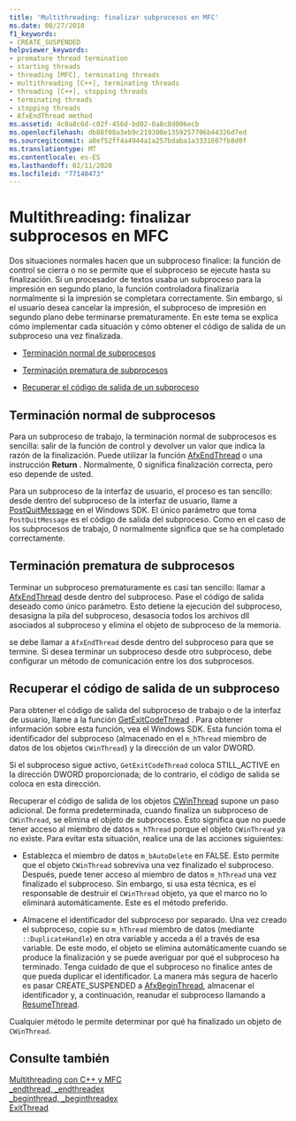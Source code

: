 ```yaml
---
title: 'Multithreading: finalizar subprocesos en MFC'
ms.date: 08/27/2018
f1_keywords:
- CREATE_SUSPENDED
helpviewer_keywords:
- premature thread termination
- starting threads
- threading [MFC], terminating threads
- multithreading [C++], terminating threads
- threading [C++], stopping threads
- terminating threads
- stopping threads
- AfxEndThread method
ms.assetid: 4c0a8c6d-c02f-456d-bd02-0a8c8d006ecb
ms.openlocfilehash: db88f08a3eb9c219300e1359257706b44326d7ed
ms.sourcegitcommit: a8ef52ff4a4944a1a257bdaba1a3331607fb8d0f
ms.translationtype: MT
ms.contentlocale: es-ES
ms.lasthandoff: 02/11/2020
ms.locfileid: "77140473"
---
```

# <a name="multithreading-terminating-threads-in-mfc"></a>Multithreading: finalizar subprocesos en MFC

Dos situaciones normales hacen que un subproceso finalice: la función de control se cierra o no se permite que el subproceso se ejecute hasta su finalización. Si un procesador de textos usaba un subproceso para la impresión en segundo plano, la función controladora finalizaría normalmente si la impresión se completara correctamente. Sin embargo, si el usuario desea cancelar la impresión, el subproceso de impresión en segundo plano debe terminarse prematuramente. En este tema se explica cómo implementar cada situación y cómo obtener el código de salida de un subproceso una vez finalizada.

- [Terminación normal de subprocesos](#_core_normal_thread_termination)

- [Terminación prematura de subprocesos](#_core_premature_thread_termination)

- [Recuperar el código de salida de un subproceso](#_core_retrieving_the_exit_code_of_a_thread)

## <a name="_core_normal_thread_termination"></a>Terminación normal de subprocesos

Para un subproceso de trabajo, la terminación normal de subprocesos es sencilla: salir de la función de control y devolver un valor que indica la razón de la finalización. Puede utilizar la función [AfxEndThread](../mfc/reference/application-information-and-management.md#afxendthread) o una instrucción **Return** . Normalmente, 0 significa finalización correcta, pero eso depende de usted.

Para un subproceso de la interfaz de usuario, el proceso es tan sencillo: desde dentro del subproceso de la interfaz de usuario, llame a [PostQuitMessage](/windows/win32/api/winuser/nf-winuser-postquitmessage) en el Windows SDK. El único parámetro que toma `PostQuitMessage` es el código de salida del subproceso. Como en el caso de los subprocesos de trabajo, 0 normalmente significa que se ha completado correctamente.

## <a name="_core_premature_thread_termination"></a>Terminación prematura de subprocesos

Terminar un subproceso prematuramente es casi tan sencillo: llamar a [AfxEndThread](../mfc/reference/application-information-and-management.md#afxendthread) desde dentro del subproceso. Pase el código de salida deseado como único parámetro. Esto detiene la ejecución del subproceso, desasigna la pila del subproceso, desasocia todos los archivos dll asociados al subproceso y elimina el objeto de subproceso de la memoria.

se debe llamar a `AfxEndThread` desde dentro del subproceso para que se termine. Si desea terminar un subproceso desde otro subproceso, debe configurar un método de comunicación entre los dos subprocesos.

## <a name="_core_retrieving_the_exit_code_of_a_thread"></a>Recuperar el código de salida de un subproceso

Para obtener el código de salida del subproceso de trabajo o de la interfaz de usuario, llame a la función [GetExitCodeThread](/windows/win32/api/processthreadsapi/nf-processthreadsapi-getexitcodethread) . Para obtener información sobre esta función, vea el Windows SDK. Esta función toma el identificador del subproceso (almacenado en el `m_hThread` miembro de datos de los objetos `CWinThread`) y la dirección de un valor DWORD.

Si el subproceso sigue activo, `GetExitCodeThread` coloca STILL_ACTIVE en la dirección DWORD proporcionada; de lo contrario, el código de salida se coloca en esta dirección.

Recuperar el código de salida de los objetos [CWinThread](../mfc/reference/cwinthread-class.md) supone un paso adicional. De forma predeterminada, cuando finaliza un subproceso de `CWinThread`, se elimina el objeto de subproceso. Esto significa que no puede tener acceso al miembro de datos `m_hThread` porque el objeto `CWinThread` ya no existe. Para evitar esta situación, realice una de las acciones siguientes:

- Establezca el miembro de datos `m_bAutoDelete` en FALSE. Esto permite que el objeto `CWinThread` sobreviva una vez finalizado el subproceso. Después, puede tener acceso al miembro de datos `m_hThread` una vez finalizado el subproceso. Sin embargo, si usa esta técnica, es el responsable de destruir el `CWinThread` objeto, ya que el marco no lo eliminará automáticamente. Este es el método preferido.

- Almacene el identificador del subproceso por separado. Una vez creado el subproceso, copie su `m_hThread` miembro de datos (mediante `::DuplicateHandle`) en otra variable y acceda a él a través de esa variable. De este modo, el objeto se elimina automáticamente cuando se produce la finalización y se puede averiguar por qué el subproceso ha terminado. Tenga cuidado de que el subproceso no finalice antes de que pueda duplicar el identificador. La manera más segura de hacerlo es pasar CREATE_SUSPENDED a [AfxBeginThread](../mfc/reference/application-information-and-management.md#afxbeginthread), almacenar el identificador y, a continuación, reanudar el subproceso llamando a [ResumeThread](../mfc/reference/cwinthread-class.md#resumethread).

Cualquier método le permite determinar por qué ha finalizado un objeto de `CWinThread`.

## <a name="see-also"></a>Consulte también

[Multithreading con C++ y MFC](multithreading-with-cpp-and-mfc.md)<br/>
[_endthread, _endthreadex](../c-runtime-library/reference/endthread-endthreadex.md)<br/>
[_beginthread, _beginthreadex](../c-runtime-library/reference/beginthread-beginthreadex.md)<br/>
[ExitThread](/windows/win32/api/processthreadsapi/nf-processthreadsapi-exitthread)
